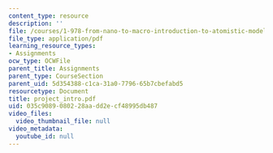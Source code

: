 ```yaml
---
content_type: resource
description: ''
file: /courses/1-978-from-nano-to-macro-introduction-to-atomistic-modeling-techniques-january-iap-2007/035c9089080228aadd2ecf48995db487_project_intro.pdf
file_type: application/pdf
learning_resource_types:
- Assignments
ocw_type: OCWFile
parent_title: Assignments
parent_type: CourseSection
parent_uid: 5d354388-c1ca-31a0-7796-65b7cbefabd5
resourcetype: Document
title: project_intro.pdf
uid: 035c9089-0802-28aa-dd2e-cf48995db487
video_files:
  video_thumbnail_file: null
video_metadata:
  youtube_id: null
---
```

